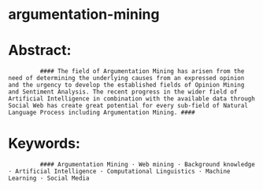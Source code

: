 # argumentation-mining

# Abstract:
             #### The field of Argumentation Mining has arisen from the need of determining the underlying causes from an expressed opinion and the urgency to develop the established fields of Opinion Mining and Sentiment Analysis. The recent progress in the wider field of Artificial Intelligence in combination with the available data through Social Web has create great potential for every sub-field of Natural Language Process including Argumentation Mining. ####
              
# Keywords:               
             #### Argumentation Mining · Web mining · Background knowledge · Artificial Intelligence · Computational Linguistics · Machine Learning · Social Media
              
